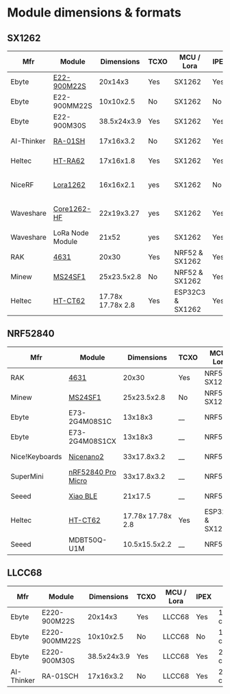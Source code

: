 # Module dimensions & formats

## SX1262

| Mfr        | Module                                                                                                                                 | Dimensions        | TCXO | MCU / Lora       | IPEX | Pins                  | RF Switch |
| ---------- | -------------------------------------------------------------------------------------------------------------------------------------- | ----------------- | ---- | ---------------- | ---- | --------------------- | --------- |
| Ebyte      | [E22-900M22S](https://www.cdebyte.com/products/E22-900M22S)                                                                            | 20x14x3           | Yes  | SX1262           | Yes  | 1.27mm castle         | Ext       |
| Ebyte      | E22-900MM22S                                                                                                                           | 10x10x2.5         | No   | SX1262           | No   | 1.27mm castle         | Ext       |
| Ebyte      | E22-900M30S                                                                                                                            | 38.5x24x3.9       | Yes  | SX1262           | Yes  | 2.54mm castle         | Ext       |
| AI-Thinker | [RA-01SH](https://docs.ai-thinker.com/en/lora)                                                                                         | 17x16x3.2         | No   | SX1262           | Yes  | 2.0mm castle          | Int       |
| Heltec     | [HT-RA62](https://docs.heltec.org/en/node/ht-ra62/index.html)                                                                          | 17x16x1.8         | Yes  | SX1262           | Yes  | 2.0mm castle          | Int       |
| NiceRF     | [Lora1262](https://www.nicerf.com/lora-module/868mhz-sx1262-lora-module-lora1262.html<br>)                                             | 16x16x2.1         | yes  | SX1262           | No   | 2.0mm pin and castle  | Int       |
| Waveshare  | [Core1262-HF](https://www.waveshare.com/core1262-868m.htm)                                                                             | 22x19x3.27        | yes  | SX1262           | Yes  | 2.54mm pin and castle | Ext       |
| Waveshare  | LoRa Node Module                                                                                                                       | 21x52             | yes  | SX1262           | Yes  | Breakout board        | Int       |
| RAK        | [4631](https://docs.rakwireless.com/Product-Categories/WisBlock/RAK4631/Overview/)                                                     | 20x30             | Yes  | NRF52 & SX1262   | Yes2 | Wis connector         | Int       |
| Minew      | [MS24SF1](https://en.minewsemi.com/lora-module/nrf52840-sx1262-ms24sf1) | 25x23.5x2.8       | No   | NRF52 & SX1262   | Yes2 | Underside pads        | Ext P1.02 |
| Heltec     | [HT-CT62](https://docs.heltec.cn/en/node/esp32/ht_ct62/index.html)                                                                     | 17.78x 17.78x 2.8 | Yes  | ESP32C3 & SX1262 | Yes2 | 1.27mm stamp          | Int       |


## NRF52840

| Mfr            | Module                                                                                                                                 | Dimensions        | TCXO | MCU / Lora       | IPEX | Pins             | RF Switch |
| -------------- | -------------------------------------------------------------------------------------------------------------------------------------- | ----------------- | ---- | ---------------- | ---- | ---------------- | --------- |
| RAK            | [4631](https://docs.rakwireless.com/Product-Categories/WisBlock/RAK4631/Overview/)                                                     | 20x30             | Yes  | NRF52 & SX1262   | Yes2 | Wis connector    | Int       |
| Minew          | [MS24SF1](https://en.minewsemi.com/lora-module/nrf52840-sx1262-ms24sf1) | 25x23.5x2.8       | No   | NRF52 & SX1262   | Yes2 | Underside pads   | Ext P1.02 |
| Ebyte          | E73-2G4M08S1C                                                                                                                          | 13x18x3           | __   | NRF52            | No   | Edge & Underside | Na        |
| Ebyte          | E73-2G4M08S1CX                                                                                                                         | 13x18x3           | __   | NRF52            | Yes  | Edge & Underside | Na        |
| Nice!Keyboards | [Nicenano2](https://nicekeyboards.com/nice-nano/)                                                                                      | 33x17.8x3.2       | __   | NRF52            | No   | 2.54mm holes     | Na        |
| SuperMini      | [nRF52840 Pro Micro](https://wiki.icbbuy.com/doku.php?id=developmentboard:nrf52840)                                                    | 33x17.8x3.2       | __   | NRF52            | No   | 2.54mm holes     | Na        |
| Seeed          | [Xiao BLE](https://wiki.seeedstudio.com/XIAO_BLE/)                                                                                     | 21x17.5           | __   | NRF52            | No   | 2.54mm holes     | Na        |
| Heltec         | [HT-CT62](https://docs.heltec.cn/en/node/esp32/ht_ct62/index.html)                                                                     | 17.78x 17.78x 2.8 | Yes  | ESP32C3 & SX1262 | Yes2 | 1.27mm stamp     | Int       |
| Seeed          | MDBT50Q-U1M                                                                                                                            | 10.5x15.5x2.2     | __   | NRF52            | Opt  | Underside pads   | Na        |

## LLCC68

| Mfr        | Module        | Dimensions  | TCXO | MCU / Lora | IPEX | Pins          | RF Switch |
| ---------- | ------------- | ----------- | ---- | ---------- | ---- | ------------- | --------- |
| Ebyte      | E220-900M22S  | 20x14x3     | Yes  | LLCC68     | Yes  | 1.27mm castle | Ext       |
| Ebyte      | E220-900MM22S | 10x10x2.5   | No   | LLCC68     | No   | 1.27mm castle | Ext       |
| Ebyte      | E220-900M30S  | 38.5x24x3.9 | Yes  | LLCC68     | Yes  | 2.54mm castle | Ext       |
| AI-Thinker | RA-01SCH      | 17x16x3.2   | No   | LLCC68     | Yes  | 2.0mm castle  | Int       |
